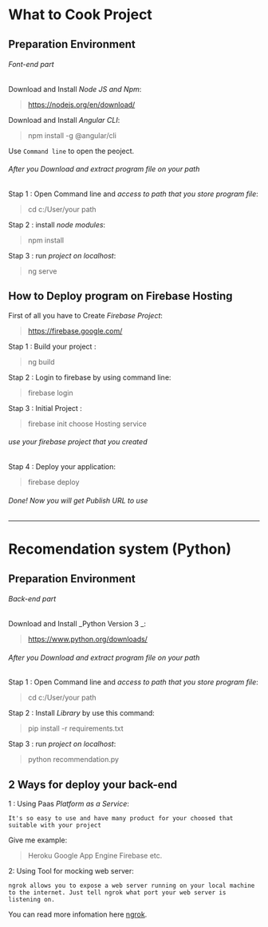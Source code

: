 # What to Cook Project 
## Preparation Environment
###### Font-end part
Download and Install _Node JS and Npm_:

> https://nodejs.org/en/download/

Download and Install _Angular CLI_:

> npm install -g @angular/cli

Use `Command line` to open the peoject.

###### After you Download and extract program file on your path 

Stap 1 : Open Command line and _access to path that you store program file_:

> cd c:/User/your path

Stap 2 : install _node modules_:

> npm install

Stap 3 : run _project on localhost_:

> ng serve

## How to Deploy program on Firebase Hosting 

First of all you have to Create  _Firebase Project_:

> https://firebase.google.com/

Stap 1 : Build your project :

> ng build

Stap 2 : Login to firebase by using command line:

> firebase login

Stap 3 : Initial Project :

> firebase init 
> choose Hosting service
###### use your firebase project that you created

Stap 4 : Deploy your application:

> firebase deploy
###### Done! Now you will get Publish URL to use 
_____________________________________________________________
# Recomendation system (Python)
## Preparation Environment
###### Back-end part

Download and Install _Python Version 3 _:

> https://www.python.org/downloads/

###### After you Download and extract program file on your path 

Stap 1 : Open Command line and _access to path that you store program file_:

> cd c:/User/your path

Stap 2 : Install _Library_ by use this command:

> pip install -r requirements.txt

Stap 3 : run _project on localhost_:

> python recommendation.py

## 2 Ways for deploy your back-end 

1 : Using Paas _Platform as a Service_:
```
It's so easy to use and have many product for your choosed that suitable with your project
```
Give me example:
> Heroku
> Google App Engine
> Firebase
> etc.

2: Using Tool for mocking web server:
```
ngrok allows you to expose a web server running on your local machine to the internet. Just tell ngrok what port your web server is listening on. 
```
You can read more infomation here [ngrok](https://ngrok.com/docs).
